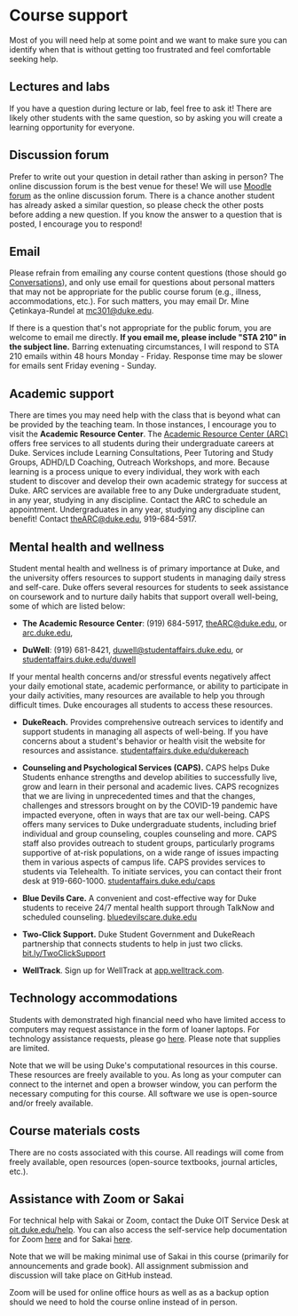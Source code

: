 # Course support

Most of you will need help at some point and we want to make sure you can identify when that is without getting too frustrated and feel comfortable seeking help.

## Lectures and labs

If you have a question during lecture or lab, feel free to ask it!
There are likely other students with the same question, so by asking you will create a learning opportunity for everyone.


## Discussion forum

Prefer to write out your question in detail rather than asking in person?
The online discussion forum is the best venue for these!
We will use [Moodle forum]() as the online discussion forum.
There is a chance another student has already asked a similar question, so please check the other posts before adding a new question.
If you know the answer to a question that is posted, I encourage you to respond!

## Email

Please refrain from emailing any course content questions (those should go [Conversations](https://sakai.duke.edu/portal/site/779c3ebe-3b88-4bcc-bd01-1813e8396a23/tool/13b6446a-a6c6-4222-8cfb-c36d1f70802b)), and only use email for questions about personal matters that may not be appropriate for the public course forum (e.g., illness, accommodations, etc.).
For such matters, you may email Dr. Mine Çetinkaya-Rundel at [mc301\@duke.edu](mailto:mc301@duke.edu).

If there is a question that's not appropriate for the public forum, you are welcome to email me directly.
**If you email me, please include "STA 210" in the subject line.** Barring extenuating circumstances, I will respond to STA 210 emails within 48 hours Monday - Friday.
Response time may be slower for emails sent Friday evening - Sunday.

## Academic support

There are times you may need help with the class that is beyond what can be provided by the teaching team.
In those instances, I encourage you to visit the **Academic Resource Center**.
The [Academic Resource Center (ARC)](https://arc.duke.edu) offers free services to all students during their undergraduate careers at Duke.
Services include Learning Consultations, Peer Tutoring and Study Groups, ADHD/LD Coaching, Outreach Workshops, and more.
Because learning is a process unique to every individual, they work with each student to discover and develop their own academic strategy for success at Duke.
ARC services are available free to any Duke undergraduate student, in any year, studying in any discipline.
Contact the ARC to schedule an appointment.
Undergraduates in any year, studying any discipline can benefit!
Contact [theARC\@duke.edu](mailto:theARC@duke.edu), 919-684-5917.

## Mental health and wellness

Student mental health and wellness is of primary importance at Duke, and the university offers resources to support students in managing daily stress and self-care.
Duke offers several resources for students to seek assistance on coursework and to nurture daily habits that support overall well-being, some of which are listed below:

-   **The Academic Resource Center**: (919) 684-5917, [theARC\@duke.edu](mailto:theARC@duke.edu), or [arc.duke.edu](https://arc.duke.edu/),

-   **DuWell**: (919) 681-8421, [duwell\@studentaffairs.duke.edu](mailto:duwell@studentaffairs.duke.edu), or [studentaffairs.duke.edu/duwell](https://studentaffairs.duke.edu/duwell)

If your mental health concerns and/or stressful events negatively affect your daily emotional state, academic performance, or ability to participate in your daily activities, many resources are available to help you through difficult times.
Duke encourages all students to access these resources.

-   **DukeReach.** Provides comprehensive outreach services to identify and support students in managing all aspects of well-being.
    If you have concerns about a student's behavior or health visit the website for resources and assistance.
    [studentaffairs.duke.edu/dukereach](http://studentaffairs.duke.edu/dukereach)

-   **Counseling and Psychological Services (CAPS).** CAPS helps Duke Students enhance strengths and develop abilities to successfully live, grow and learn in their personal and academic lives.
    CAPS recognizes that we are living in unprecedented times and that the changes, challenges and stressors brought on by the COVID-19 pandemic have impacted everyone, often in ways that are tax our well-being.
    CAPS offers many services to Duke undergraduate students, including brief individual and group counseling, couples counseling and more.
    CAPS staff also provides outreach to student groups, particularly programs supportive of at-risk populations, on a wide range of issues impacting them in various aspects of campus life.
    CAPS provides services to students via Telehealth.
    To initiate services, you can contact their front desk at 919-660-1000.
    [studentaffairs.duke.edu/caps](https://studentaffairs.duke.edu/caps)

-   **Blue Devils Care.** A convenient and cost-effective way for Duke students to receive 24/7 mental health support through TalkNow and scheduled counseling.
    [bluedevilscare.duke.edu](https://bluedevilscare.duke.edu/)

-   **Two-Click Support.** Duke Student Government and DukeReach partnership that connects students to help in just two clicks.
    [bit.ly/TwoClickSupport](https://bit.ly/TwoClickSupport)

-   **WellTrack**.
    Sign up for WellTrack at [app.welltrack.com](https://app.welltrack.com/).

## **Technology accommodations**

Students with demonstrated high financial need who have limited access to computers may request assistance in the form of loaner laptops.
For technology assistance requests, please go [here](https://keeplearning.duke.edu/technical-support/).
Please note that supplies are limited.

Note that we will be using Duke's computational resources in this course.
These resources are freely available to you.
As long as your computer can connect to the internet and open a browser window, you can perform the necessary computing for this course.
All software we use is open-source and/or freely available.

## **Course materials costs**

There are no costs associated with this course.
All readings will come from freely available, open resources (open-source textbooks, journal articles, etc.).

## **Assistance with Zoom or Sakai**

For technical help with Sakai or Zoom, contact the Duke OIT Service Desk at [oit.duke.edu/help](https://oit.duke.edu/help).
You can also access the self-service help documentation for Zoom [here](https://oit.duke.edu/help/articles/kb0029318) and for Sakai [here](https://sakai-duke.screenstepslive.com/s/sakai_support).

Note that we will be making minimal use of Sakai in this course (primarily for announcements and grade book).
All assignment submission and discussion will take place on GitHub instead.

Zoom will be used for online office hours as well as as a backup option should we need to hold the course online instead of in person.
